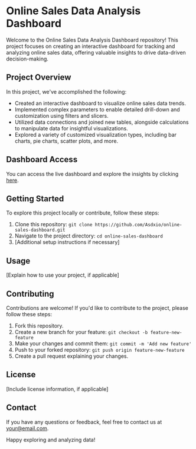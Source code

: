 # Online Sales Data Analysis Dashboard

Welcome to the Online Sales Data Analysis Dashboard repository! This project focuses on creating an interactive dashboard for tracking and analyzing online sales data, offering valuable insights to drive data-driven decision-making.

## Project Overview

In this project, we've accomplished the following:

- Created an interactive dashboard to visualize online sales data trends.
- Implemented complex parameters to enable detailed drill-down and customization using filters and slicers.
- Utilized data connections and joined new tables, alongside calculations to manipulate data for insightful visualizations.
- Explored a variety of customized visualization types, including bar charts, pie charts, scatter plots, and more.

## Dashboard Access

You can access the live dashboard and explore the insights by clicking [here](https://app.powerbi.com/groups/me/reports/5b5fa1e3-21e1-48fc-9f70-fd3bcfcf2a03/ReportSection?experience=power-bi).

## Getting Started

To explore this project locally or contribute, follow these steps:

1. Clone this repository: `git clone https://github.com/Asdxio/online-sales-dashboard.git`
2. Navigate to the project directory: `cd online-sales-dashboard`
3. [Additional setup instructions if necessary]

## Usage

[Explain how to use your project, if applicable]

## Contributing

Contributions are welcome! If you'd like to contribute to the project, please follow these steps:

1. Fork this repository.
2. Create a new branch for your feature: `git checkout -b feature-new-feature`
3. Make your changes and commit them: `git commit -m 'Add new feature'`
4. Push to your forked repository: `git push origin feature-new-feature`
5. Create a pull request explaining your changes.

## License

[Include license information, if applicable]

## Contact

If you have any questions or feedback, feel free to contact us at [your@email.com](aliasadcivil007@gmail.com).

Happy exploring and analyzing data!
